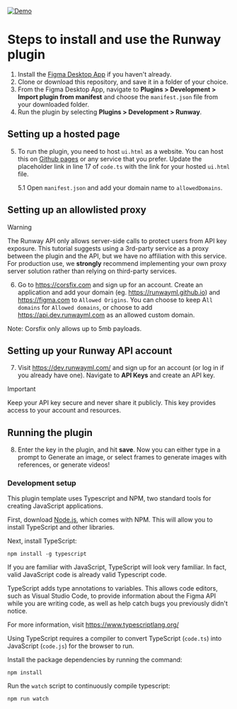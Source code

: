 [![Demo](demo.png)](demo.png)

# Steps to install and use the Runway plugin

1. Install the [Figma Desktop App](https://www.figma.com/downloads/) if you haven't already.
2. Clone or download this repository, and save it in a folder of your choice.
3. From the Figma Desktop App, navigate to **Plugins > Development > Import plugin from manifest** and choose the `manifest.json` file from your downloaded folder.
4. Run the plugin by selecting **Plugins > Development > Runway**.

## Setting up a hosted page

5. To run the plugin, you need to host `ui.html` as a website. You can host this on [Github pages](https://pages.github.com/) or any service that you prefer. Update the placeholder link in line 17 of `code.ts` with the link for your hosted `ui.html` file.

   5.1 Open `manifest.json` and add your domain name to `allowedDomains`.

## Setting up an allowlisted proxy

> [!WARNING]
> The Runway API only allows server-side calls to protect users from API key exposure. This tutorial suggests using a 3rd-party service as a proxy between the plugin and the API, but we have no affiliation with this service. For production use, we **strongly** recommend implementing your own proxy server solution rather than relying on third-party services.

6. Go to https://corsfix.com and sign up for an account. Create an application and add your domain (eg. https://runwayml.github.io) and https://figma.com to `Allowed Origins`. You can choose to keep A`ll domains` for `Allowed domains`, or choose to add https://api.dev.runwayml.com as an allowed custom domain.

Note: Corsfix only allows up to 5mb payloads.

## Setting up your Runway API account

7. Visit https://dev.runwayml.com/ and sign up for an account (or log in if you already have one). Navigate to **API Keys** and create an API key.

> [!IMPORTANT]
> Keep your API key secure and never share it publicly. This key provides access to your account and resources.

## Running the plugin

8. Enter the key in the plugin, and hit **save**. Now you can either type in a prompt to Generate an image, or select frames to generate images with references, or generate videos!

### Development setup

This plugin template uses Typescript and NPM, two standard tools for creating JavaScript applications.

First, download [Node.js](https://nodejs.org/en/download), which comes with NPM. This will allow you to install TypeScript and other
libraries.

Next, install TypeScript:

`npm install -g typescript`

If you are familiar with JavaScript, TypeScript will look very familiar. In fact, valid JavaScript code
is already valid Typescript code.

TypeScript adds type annotations to variables. This allows code editors, such as Visual Studio Code,
to provide information about the Figma API while you are writing code, as well as help catch bugs
you previously didn't notice.

For more information, visit https://www.typescriptlang.org/

Using TypeScript requires a compiler to convert TypeScript (`code.ts`) into JavaScript (`code.js`)
for the browser to run.

Install the package dependencies by running the command:

`npm install`

Run the `watch` script to continuously compile typescript:

`npm run watch`
